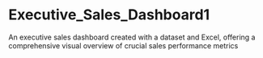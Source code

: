 # Executive_Sales_Dashboard1
An executive sales dashboard created with a dataset and Excel, offering a comprehensive visual overview of crucial sales performance metrics
